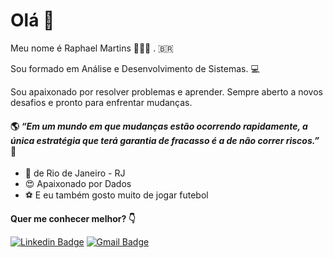 # Olá 👋

Meu nome é Raphael Martins 👨🏽‍🦱  . 🇧🇷

Sou formado em Análise e Desenvolvimento de Sistemas. 💻

Sou apaixonado por resolver problemas e aprender. Sempre aberto a novos desafios e pronto para enfrentar mudanças.

#### 🌎 **_“Em um mundo em que mudanças estão ocorrendo rapidamente, a única estratégia que terá garantia de fracasso é a de não correr riscos.”_** 🧠

- 📍 de Rio de Janeiro - RJ
- 😍 Apaixonado por Dados
-  ⚽ E eu também gosto muito de jogar futebol


**Quer me conhecer melhor? 👇**

[![Linkedin Badge](https://img.shields.io/badge/-Raphael%20Miranda-6633cc?style=flat-square&logo=Linkedin&logoColor=white&link=https://www.linkedin.com/in/raphael-miranda-b739b018b/)](https://www.linkedin.com/in/raphael-miranda-b739b018b/)
[![Gmail Badge](https://img.shields.io/badge/-raphaelmartins521@gmail.com-6633cc?style=flat-square&logo=Gmail&logoColor=white&link=mailto:raphaelmartins521f@gmail.com)](mailto:raphaelmartins521f@gmail.com)
